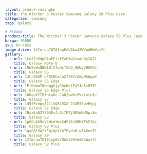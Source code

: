 ```yaml
---
layout: produk-casinghp
title: The Witcher 3 Poster Samsung Galaxy S9 Plus Case
categories: samsung
tags: galaxy

# Produk
product-title: The Witcher 3 Poster Samsung Galaxy S9 Plus Case
harga: 90000
sku: hn-4852
image-drive: 1XYm-ua7QT81opEdV0Aw32WVndBbWzs7c
gallery:
  - url: 1LmJEnR0pD1uPFirIExb3w2ixan9y2QZJ
    title: Galaxy Note 8
  - url: 19W9eWoOBO1QtXTvHcT8bO_0KUgVHUFkb
    title: Galaxy S6
  - url: 12Lu60DF-LFGCRUxJuZfQ8YzZdgNSWppW
    title: Galaxy S6 Edge
  - url: 1PtKdmmYNNbqgOjy3heWklE4YJa5s6952
    title: Galaxy S6 Edge Plus
  - url: 1UKquVIIMfntaOc-CaQ2bw5rVVzimte1u
    title: Galaxy S7
  - url: 145SPvhpy8J1thQ845XA-JhGESSpvHkpj
    title: Galaxy S7 Edge
  - url: 1Byx6aB2Y703PvJrGiIMTjOE3oMdQpi3m
    title: Galaxy S8
  - url: 1p8Gu86RcV4dcmYmaSdE4E4QRhXTkFJXa
    title: Galaxy S8 Plus
  - url: 1qxQ816A2tEqjVpVih76yduN-w5A6nv5l
    title: Galaxy S9
  - url: 1XYm-ua7QT81opEdV0Aw32WVndBbWzs7c
    title: Galaxy S9 Plus
---
```

